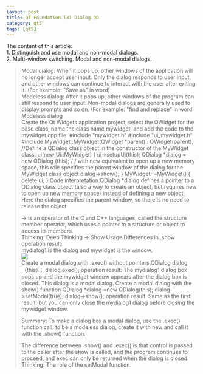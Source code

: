 ```yaml
---
layout: post
title: QT Foundation (3) Dialog QD
category: qt5
tags: [qt5]
---
```

The content of this article:  
1\. Distinguish and use modal and non-modal dialogs.  
2\. Multi-window switching.
Modal and non-modal dialogs.
> 
> Modal dialog: When it pops up, other windows of the application will no longer accept user input. Only the dialog responds to user input, and other windows can continue to interact with the user after exiting it. (For example: "Save as" in word)  
> Modeless dialog: After it pops up, other windows of the program can still respond to user input. Non-modal dialogs are generally used to display prompts and so on. (For example: "find and replace" in word
Modeless dialog  
Create the Qt Widgets application project, select the QWidget for the base class, name the class name mywidget, and add the code to the mywidget.cpp file:
    #include "mywidget.h" #include "ui_mywidget.h" #include<QDialog> MyWidget::MyWidget(QWidget *parent) : QWidget(parent), //Define a QDialog class object in the constructor of the MyWidget class. ui(new Ui::MyWidget) { ui->setupUi(this); QDialog *dialog = new QDialog (this); / / with new equivalent to open up a new memory space, this role specifies the parent window of the dialog for the MyWidget class object dialog->show(); } MyWidget::~MyWidget() { delete ui; } 
Code interpretation:QDialog \*dialog defines a pointer to a QDialog class object (also a way to create an object, but requires new to open up new memory space) instead of defining a new object. Here the dialog specifies the parent window, so there is no need to release the object.
> 
> -\> is an operator of the C and C++ languages, called the structure member operator, which uses a pointer to a structure or object to access its members.  
> Thinking: Deep Thinking -\> Show Usage Differences in .show
operation result:  
mydialog1 is the dialog and mywidget is the window.  
![ ](/md_blog/public/assets/2021-07-25/0f23110f2607feb3011a5fb0b2e4402d.png)  
Create a modal dialog with .exec() without pointers
    QDialog dialog（this）； dialog.exec(); 
operation result: The mydialog1 dialog box pops up and the mywidget window appears after the dialog box is closed. This dialog is a modal dialog.
Create a modal dialog with the show() function
     QDialog *dialog =new QDialog(this); dialog->setModal(true); dialog->show(); 
operation result: Same as the first result, but you can only close the mydialog1 dialog before closing the mywidget window.
> 
> Summary: To make a dialog box a modal dialog, use the .exec() function call; to be a modeless dialog, create it with new and call it with the .show() function.
> 
> The difference between .show() and .exec() is that control is passed to the caller after the show is called, and the program continues to proceed, and exec can only be returned when the dialog is closed.  
> Thinking: The role of the setModal function.
